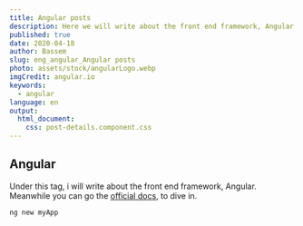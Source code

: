 ```yaml
---
title: Angular posts
description: Here we will write about the front end framework, Angular. 
published: true
date: 2020-04-18
author: Bassem 
slug: eng_angular_Angular posts
photo: assets/stock/angularLogo.webp
imgCredit: angular.io
keywords:
  - angular
language: en
output:
  html_document:
    css: post-details.component.css
---
```

## Angular
Under this tag, i  will write about the front end framework, Angular. 
Meanwhile you can go the [official docs](https://angular.io/), to dive in. 

```bash
ng new myApp 
```